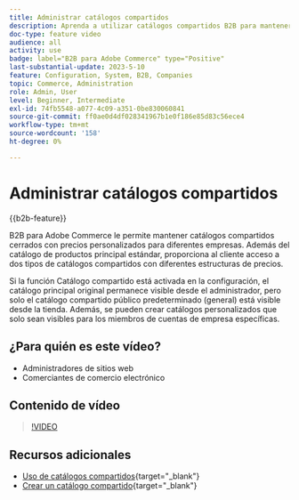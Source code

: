 ```yaml
---
title: Administrar catálogos compartidos
description: Aprenda a utilizar catálogos compartidos B2B para mantener catálogos cerrados con precios personalizados para diferentes empresas.
doc-type: feature video
audience: all
activity: use
badge: label="B2B para Adobe Commerce" type="Positive"
last-substantial-update: 2023-5-10
feature: Configuration, System, B2B, Companies
topic: Commerce, Administration
role: Admin, User
level: Beginner, Intermediate
exl-id: 74fb5548-a077-4c09-a351-0be830060841
source-git-commit: ff0ae0d4df028341967b1e0f186e85d83c56ece4
workflow-type: tm+mt
source-wordcount: '158'
ht-degree: 0%

---
```


# Administrar catálogos compartidos

{{b2b-feature}}

B2B para Adobe Commerce le permite mantener catálogos compartidos cerrados con precios personalizados para diferentes empresas. Además del catálogo de productos principal estándar, proporciona al cliente acceso a dos tipos de catálogos compartidos con diferentes estructuras de precios.

Si la función Catálogo compartido está activada en la configuración, el catálogo principal original permanece visible desde el administrador, pero solo el catálogo compartido público predeterminado (general) está visible desde la tienda. Además, se pueden crear catálogos personalizados que solo sean visibles para los miembros de cuentas de empresa específicas.

## ¿Para quién es este vídeo?

- Administradores de sitios web
- Comerciantes de comercio electrónico

## Contenido de vídeo

>[!VIDEO](https://video.tv.adobe.com/v/344446?quality=12&learn=on)

## Recursos adicionales

- [Uso de catálogos compartidos](https://experienceleague.adobe.com/docs/commerce-admin/b2b/shared-catalogs/catalog-shared.html){target="_blank"}
- [Crear un catálogo compartido](https://experienceleague.adobe.com/docs/commerce-admin/b2b/shared-catalogs/define/catalog-shared-create.html){target="_blank"}
